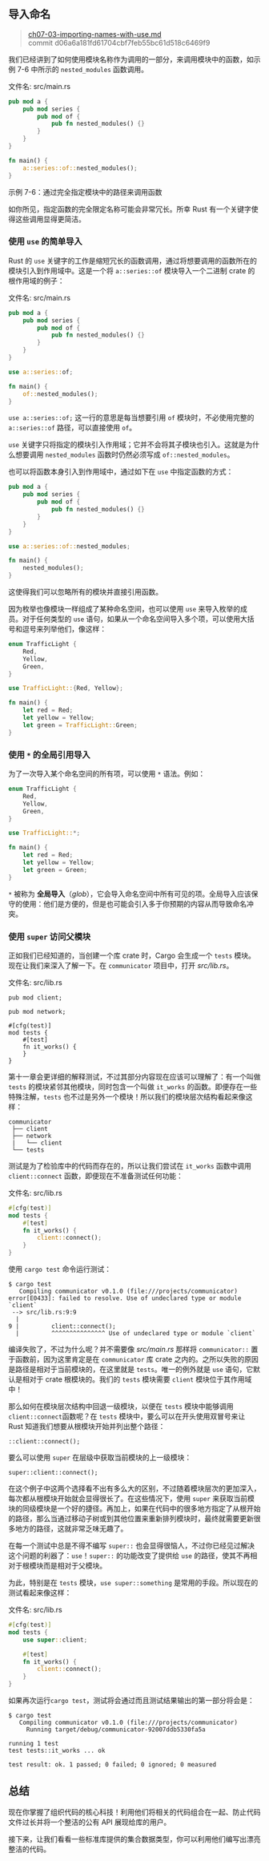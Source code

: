 ## 导入命名

> [ch07-03-importing-names-with-use.md](https://github.com/rust-lang/book/blob/master/second-edition/src/ch07-03-importing-names-with-use.md)
> <br>
> commit d06a6a181fd61704cbf7feb55bc61d518c6469f9

我们已经讲到了如何使用模块名称作为调用的一部分，来调用模块中的函数，如示例 7-6 中所示的 `nested_modules` 函数调用。

<span class="filename">文件名: src/main.rs</span>

```rust
pub mod a {
    pub mod series {
        pub mod of {
            pub fn nested_modules() {}
        }
    }
}

fn main() {
    a::series::of::nested_modules();
}
```

<span class="caption">示例 7-6：通过完全指定模块中的路径来调用函数</span>

如你所见，指定函数的完全限定名称可能会非常冗长。所幸 Rust 有一个关键字使得这些调用显得更简洁。

### 使用 `use` 的简单导入

Rust 的 `use` 关键字的工作是缩短冗长的函数调用，通过将想要调用的函数所在的模块引入到作用域中。这是一个将 `a::series::of` 模块导入一个二进制 crate 的根作用域的例子：

<span class="filename">文件名: src/main.rs</span>

```rust
pub mod a {
    pub mod series {
        pub mod of {
            pub fn nested_modules() {}
        }
    }
}

use a::series::of;

fn main() {
    of::nested_modules();
}
```

`use a::series::of;` 这一行的意思是每当想要引用 `of` 模块时，不必使用完整的 `a::series::of` 路径，可以直接使用 `of`。

`use` 关键字只将指定的模块引入作用域；它并不会将其子模块也引入。这就是为什么想要调用 `nested_modules` 函数时仍然必须写成 `of::nested_modules`。

也可以将函数本身引入到作用域中，通过如下在 `use` 中指定函数的方式：

```rust
pub mod a {
    pub mod series {
        pub mod of {
            pub fn nested_modules() {}
        }
    }
}

use a::series::of::nested_modules;

fn main() {
    nested_modules();
}
```

这使得我们可以忽略所有的模块并直接引用函数。

因为枚举也像模块一样组成了某种命名空间，也可以使用 `use` 来导入枚举的成员。对于任何类型的 `use` 语句，如果从一个命名空间导入多个项，可以使用大括号和逗号来列举他们，像这样：

```rust
enum TrafficLight {
    Red,
    Yellow,
    Green,
}

use TrafficLight::{Red, Yellow};

fn main() {
    let red = Red;
    let yellow = Yellow;
    let green = TrafficLight::Green;
}
```

### 使用 `*` 的全局引用导入

为了一次导入某个命名空间的所有项，可以使用 `*` 语法。例如：

```rust
enum TrafficLight {
    Red,
    Yellow,
    Green,
}

use TrafficLight::*;

fn main() {
    let red = Red;
    let yellow = Yellow;
    let green = Green;
}
```

`*` 被称为 **全局导入**（*glob*），它会导入命名空间中所有可见的项。全局导入应该保守的使用：他们是方便的，但是也可能会引入多于你预期的内容从而导致命名冲突。

### 使用 `super` 访问父模块

正如我们已经知道的，当创建一个库 crate 时，Cargo 会生成一个 `tests` 模块。现在让我们来深入了解一下。在 `communicator` 项目中，打开 *src/lib.rs*。

<span class="filename">文件名: src/lib.rs</span>

```rust,ignore
pub mod client;

pub mod network;

#[cfg(test)]
mod tests {
    #[test]
    fn it_works() {
    }
}
```

第十一章会更详细的解释测试，不过其部分内容现在应该可以理解了：有一个叫做 `tests` 的模块紧邻其他模块，同时包含一个叫做 `it_works` 的函数。即便存在一些特殊注解，`tests` 也不过是另外一个模块！所以我们的模块层次结构看起来像这样：

```text
communicator
 ├── client
 ├── network
 |   └── client
 └── tests
```

测试是为了检验库中的代码而存在的，所以让我们尝试在 `it_works` 函数中调用 `client::connect` 函数，即便现在不准备测试任何功能：

<span class="filename">文件名: src/lib.rs</span>

```rust
#[cfg(test)]
mod tests {
    #[test]
    fn it_works() {
        client::connect();
    }
}
```

使用 `cargo test` 命令运行测试：

```text
$ cargo test
   Compiling communicator v0.1.0 (file:///projects/communicator)
error[E0433]: failed to resolve. Use of undeclared type or module `client`
 --> src/lib.rs:9:9
  |
9 |         client::connect();
  |         ^^^^^^^^^^^^^^^ Use of undeclared type or module `client`
```

编译失败了，不过为什么呢？并不需要像 *src/main.rs* 那样将 `communicator::` 置于函数前，因为这里肯定是在 `communicator` 库 crate 之内的。之所以失败的原因是路径是相对于当前模块的，在这里就是 `tests`。唯一的例外就是 `use` 语句，它默认是相对于 crate 根模块的。我们的 `tests` 模块需要 `client` 模块位于其作用域中！

那么如何在模块层次结构中回退一级模块，以便在 `tests` 模块中能够调用 `client::connect`函数呢？在 `tests` 模块中，要么可以在开头使用双冒号来让 Rust 知道我们想要从根模块开始并列出整个路径：

```rust,ignore
::client::connect();
```

要么可以使用 `super` 在层级中获取当前模块的上一级模块：

```rust,ignore
super::client::connect();
```

在这个例子中这两个选择看不出有多么大的区别，不过随着模块层次的更加深入，每次都从根模块开始就会显得很长了。在这些情况下，使用 `super` 来获取当前模块的同级模块是一个好的捷径。再加上，如果在代码中的很多地方指定了从根开始的路径，那么当通过移动子树或到其他位置来重新排列模块时，最终就需要更新很多地方的路径，这就非常乏味无趣了。

在每一个测试中总是不得不编写 `super::` 也会显得很恼人，不过你已经见过解决这个问题的利器了：`use`！`super::` 的功能改变了提供给 `use` 的路径，使其不再相对于根模块而是相对于父模块。

为此，特别是在 `tests` 模块，`use super::something` 是常用的手段。所以现在的测试看起来像这样：

<span class="filename">文件名: src/lib.rs</span>

```rust
#[cfg(test)]
mod tests {
    use super::client;

    #[test]
    fn it_works() {
        client::connect();
    }
}
```

如果再次运行`cargo test`，测试将会通过而且测试结果输出的第一部分将会是：

```text
$ cargo test
   Compiling communicator v0.1.0 (file:///projects/communicator)
     Running target/debug/communicator-92007ddb5330fa5a

running 1 test
test tests::it_works ... ok

test result: ok. 1 passed; 0 failed; 0 ignored; 0 measured
```

## 总结

现在你掌握了组织代码的核心科技！利用他们将相关的代码组合在一起、防止代码文件过长并将一个整洁的公有 API 展现给库的用户。

接下来，让我们看看一些标准库提供的集合数据类型，你可以利用他们编写出漂亮整洁的代码。